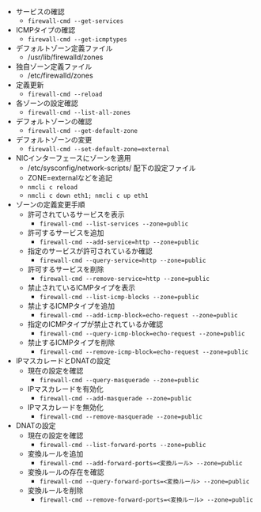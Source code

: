 - サービスの確認
  - `firewall-cmd --get-services`
- ICMPタイプの確認
  - `firewall-cmd --get-icmptypes`
- デフォルトゾーン定義ファイル
  - /usr/lib/firewalld/zones
- 独自ゾーン定義ファイル
  - /etc/firewalld/zones
- 定義更新
  - `firewall-cmd --reload`
- 各ゾーンの設定確認
  - `firewall-cmd --list-all-zones`
- デフォルトゾーンの確認
  - `firewall-cmd --get-default-zone`
- デフォルトゾーンの変更
  - `firewall-cmd --set-default-zone=external`
- NICインターフェースにゾーンを適用
  - /etc/sysconfig/network-scripts/ 配下の設定ファイル
  - ZONE=externalなどを追記
  - `nmcli c reload`
  - `nmcli c down eth1; nmcli c up eth1`
- ゾーンの定義変更手順
  - 許可されているサービスを表示
    - `firewall-cmd --list-services --zone=public`
  - 許可するサービスを追加
    - `firewall-cmd --add-service=http --zone=public`
  - 指定のサービスが許可されているか確認
    - `firewall-cmd --query-service=http --zone=public`
  - 許可するサービスを削除
    - `firewall-cmd --remove-service=http --zone=public`
  - 禁止されているICMPタイプを表示
    - `firewall-cmd --list-icmp-blocks --zone=public`
  - 禁止するICMPタイプを追加
    - `firewall-cmd --add-icmp-block=echo-request --zone=public`
  - 指定のICMPタイプが禁止されているか確認
    - `firewall-cmd --query-icmp-block=echo-request --zone=public`
  - 禁止するICMPタイプを削除
    - `firewall-cmd --remove-icmp-block=echo-request --zone=public`
- IPマスカレードとDNATの設定
  - 現在の設定を確認
    - `firewall-cmd --query-masquerade --zone=public`
  - IPマスカレードを有効化
    - `firewall-cmd --add-masquerade --zone=public`
  - IPマスカレードを無効化
    - `firewall-cmd --remove-masquerade --zone=public`
- DNATの設定
  - 現在の設定を確認
    - `firewall-cmd --list-forward-ports --zone=public`
  - 変換ルールを追加
    - `firewall-cmd --add-forward-ports=<変換ルール> --zone=public`
  - 変換ルールの存在を確認
    - `firewall-cmd --query-forward-ports=<変換ルール> --zone=public`
  - 変換ルールを削除
    - `firewall-cmd --remove-forward-ports=<変換ルール> --zone=public`

